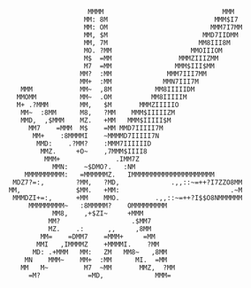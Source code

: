                          MMMM                              MMM
                        MM: 8M                           MMM$I7
                        MM: OM                          MMM7I7MM
                        MM, $M                        MMD7IIDMM
                        MM, 7M                       MM8III8M
                        MO. ?MM                    MMOIIIOM
                        M$  =MM                 MMMZIIIZMM
                        M7  =MM                MMM$III$MM
                       MM?  :MM              MMM7III7MM
                       MM+  :MM             MMN7III7M
        MMM            MM~  ,8M           MM8IIIIIDM
       MMOMM           MM~  .OM          MM8IIIIIM
       M+ .?MMM        MM,   $M       MMMZIIIIIO
        MM~  :8MM      M8,   ?MM    MMM$IIIIIZM
        MMD,  ,$MMM    MZ.   +MM   MMM$IIIII$M
          MM7    =MMM  M$    =MM MMD7IIIII7M
           MM+    :8MMMMI    ~MMMMD7IIIII7N
            MMD:    .?MM?    :MMM7IIIIIID
             MMZ.     +O~    ,7MMM$IIII8
              MMM+              .IMM7Z
                MMN:    ~$DMO?.   :NM
         MMMMMMMMMM:   =MMMMMMZ.   IMMMMMMMMMMMMMMMMMMMMM
      MDZ7?=:,        ?MM,   ?MD,             .,,::~=++?I7ZZO8MM
     MM,              $MM.   +MM:                            .~M
      MMMDZI+=:,      +MM    MMO.         .,,::~=++?I$$O8NMMMMMM
          MMMMMMMMM~   :8MMMMM?    OMMMMMMMMM
                MM8,    ,+$ZI~     +MMM
               MM?                  .$MM7
               MZ.    .:      ,,     ,8MM
             MM=    =DMM7    =MMM+     =MM
            MMI   ,IMMMMZ    +MMMMI.    ?MM
           MD: .+MMM   MM:   ZM   MM8~   ,8MM
         MN    MMM~    MM+  :MM      MI.  =MM
        MM   M~         M7  ~MM       MMZ,  ?MM
          =M?            =MD,             MMM=

